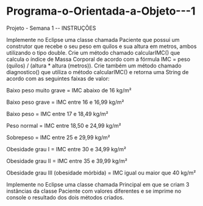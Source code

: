 # Programa-o-Orientada-a-Objeto---1
Projeto - Semana 1
-- INSTRUÇÕES


Implemente no Eclipse uma classe chamada Paciente que possui um construtor que recebe o seu peso em quilos e sua altura
em metros, ambos utilizando o tipo double. Crie um método chamado calcularIMC() que calcula o índice de Massa Corporal 
de acordo com a fórmula IMC = peso (quilos) / (altura * altura (metros)). Crie também um método chamado diagnostico() 
que utiliza o método calcularIMC() e retorna uma String de acordo com as seguintes faixas de valor:

Baixo peso muito grave = IMC abaixo de 16 kg/m²

Baixo peso grave = IMC entre 16 e 16,99 kg/m²

Baixo peso = IMC entre 17 e 18,49 kg/m²

Peso normal = IMC entre 18,50 e 24,99 kg/m²

Sobrepeso = IMC entre 25 e 29,99 kg/m²

Obesidade grau I = IMC entre 30 e 34,99 kg/m²

Obesidade grau II = IMC entre 35 e 39,99 kg/m²

Obesidade grau III (obesidade mórbida) = IMC igual ou maior que 40 kg/m²

Implemente no Eclipse uma classe chamada Principal em que se criam 3 instâncias da classe Paciente com valores diferentes
e se imprime no console o resultado dos dois métodos criados.

